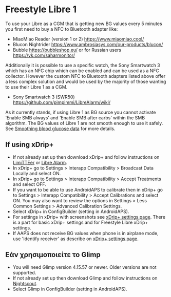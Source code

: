# Freestyle Libre 1

To use your Libre as a CGM that is getting new BG values every 5 minutes you first need to buy a NFC to Bluetooth adapter like:

-   MiaoMiao Reader (version 1 or 2) <https://www.miaomiao.cool/>
-   Blucon Nightrider <https://www.ambrosiasys.com/our-products/blucon/>
-   Bubble <https://bubbleshop.eu/> or for Russian users <https://vk.com/saharmonitor/>

Additionally it is possible to use a specific watch, the Sony Smartwatch 3 which has an NFC chip which can be enabled and can be used as a NFC collector. However the custom NFC to Bluetooth adapters listed above offer a less complex solution and would be used by the majority of those wanting to use their Libre 1 as a CGM.

-   Sony Smartwatch 3 (SWR50) <https://github.com/pimpimmi/LibreAlarm/wiki/>

As it currently stands, if using Libre 1 as BG source you cannot activate ‘Enable SMB always’ and ‘Enable SMB after carbs’ within the SMB algorithm. The BG values of Libre 1 are not smooth enough to use it safely. See [Smoothing blood glucose data](../Usage/Smoothing-Blood-Glucose-Data-in-xDrip.md) for more details.

## If using xDrip+

-   If not already set up then download xDrip+ and follow instructions on [LimiTTEer](https://github.com/JoernL/LimiTTer) or [Libre Alarm](https://github.com/pimpimmi/LibreAlarm/wiki).
-   In xDrip+ go to Settings > Interapp Compatibility > Broadcast Data Locally and select ON.
-   In xDrip+ go to Settings > Interapp Compatibility > Accept Treatments and select OFF.
-   If you want to be able to use AndroidAPS to calibrate then in xDrip+ go to Settings > Interapp Compatibility > Accept Calibrations and select ON. You may also want to review the options in Settings > Less Common Settings > Advanced Calibration Settings.
-   Select xDrip+ in ConfigBuilder (setting in AndroidAPS).
-   For settings in xDrip+ with screenshots see [xDrip+ settings page](../Configuration/xdrip.md). There is a part for basic xDrip+ settings and for Freestyle Libre xDrip+ settings.
-   If AAPS does not receive BG values when phone is in airplane mode, use 'Identify receiver' as describe on [xDrip+ settings page](../Configuration/xdrip.md).

## Εάν χρησιμοποιείτε το Glimp

-   You will need Glimp version 4.15.57 or newer. Older versions are not supported.
-   If not already set up then download Glimp and follow instructions on [Nightscout](https://nightscout.github.io/uploader/setup/#glimp).
-   Select Glimp in ConfigBuilder (setting in AndroidAPS).

